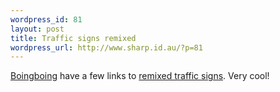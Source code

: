```yaml
--- 
wordpress_id: 81
layout: post
title: Traffic signs remixed
wordpress_url: http://www.sharp.id.au/?p=81
---
```

<a href="http://boingboing.net">Boingboing</a> have a few links to <a href="http://www.boingboing.net/2005/09/05/walkdontwalkman_remi.html">remixed traffic signs</a>. Very cool!
